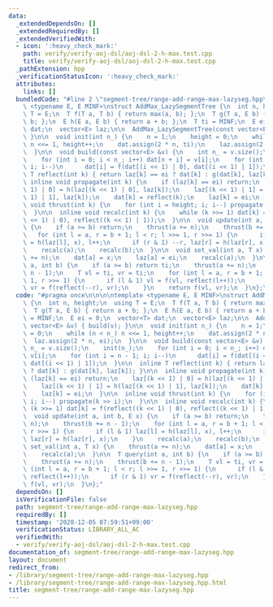 ```yaml
---
data:
  _extendedDependsOn: []
  _extendedRequiredBy: []
  _extendedVerifiedWith:
  - icon: ':heavy_check_mark:'
    path: verify/verify-aoj-dsl/aoj-dsl-2-h-max.test.cpp
    title: verify/verify-aoj-dsl/aoj-dsl-2-h-max.test.cpp
  _pathExtension: hpp
  _verificationStatusIcon: ':heavy_check_mark:'
  attributes:
    links: []
  bundledCode: "#line 2 \"segment-tree/range-add-range-max-lazyseg.hpp\"\n\n\n\ntemplate\
    \ <typename E, E MINF>\nstruct AddMax_LazySegmentTree {\n  int n, height;\n  using\
    \ T = E;\n  T f(T a, T b) { return max(a, b); };\n  T g(T a, E b) { return a +\
    \ b; };\n  E h(E a, E b) { return a + b; };\n  T ti = MINF;\n  E ei = 0;\n  vector<T>\
    \ dat;\n  vector<E> laz;\n\n  AddMax_LazySegmentTree(const vector<E> &v) { build(v);\
    \ }\n\n  void init(int n_) {\n    n = 1;\n    height = 0;\n    while (n < n_)\
    \ n <<= 1, height++;\n    dat.assign(2 * n, ti);\n    laz.assign(2 * n, ei);\n\
    \  }\n\n  void build(const vector<E> &v) {\n    int n_ = v.size();\n    init(n_);\n\
    \    for (int i = 0; i < n_; i++) dat[n + i] = v[i];\n    for (int i = n - 1;\
    \ i; i--)\n      dat[i] = f(dat[(i << 1) | 0], dat[(i << 1) | 1]);\n  }\n\n  inline\
    \ T reflect(int k) { return laz[k] == ei ? dat[k] : g(dat[k], laz[k]); }\n\n \
    \ inline void propagate(int k) {\n    if (laz[k] == ei) return;\n    laz[(k <<\
    \ 1) | 0] = h(laz[(k << 1) | 0], laz[k]);\n    laz[(k << 1) | 1] = h(laz[(k <<\
    \ 1) | 1], laz[k]);\n    dat[k] = reflect(k);\n    laz[k] = ei;\n  }\n\n  inline\
    \ void thrust(int k) {\n    for (int i = height; i; i--) propagate(k >> i);\n\
    \  }\n\n  inline void recalc(int k) {\n    while (k >>= 1) dat[k] = f(reflect((k\
    \ << 1) | 0), reflect((k << 1) | 1));\n  }\n\n  void update(int a, int b, E x)\
    \ {\n    if (a >= b) return;\n    thrust(a += n);\n    thrust(b += n - 1);\n \
    \   for (int l = a, r = b + 1; l < r; l >>= 1, r >>= 1) {\n      if (l & 1) laz[l]\
    \ = h(laz[l], x), l++;\n      if (r & 1) --r, laz[r] = h(laz[r], x);\n    }\n\
    \    recalc(a);\n    recalc(b);\n  }\n\n  void set_val(int a, T x) {\n    thrust(a\
    \ += n);\n    dat[a] = x;\n    laz[a] = ei;\n    recalc(a);\n  }\n\n  T query(int\
    \ a, int b) {\n    if (a >= b) return ti;\n    thrust(a += n);\n    thrust(b +=\
    \ n - 1);\n    T vl = ti, vr = ti;\n    for (int l = a, r = b + 1; l < r; l >>=\
    \ 1, r >>= 1) {\n      if (l & 1) vl = f(vl, reflect(l++));\n      if (r & 1)\
    \ vr = f(reflect(--r), vr);\n    }\n    return f(vl, vr);\n  }\n};\n"
  code: "#pragma once\n\n\n\ntemplate <typename E, E MINF>\nstruct AddMax_LazySegmentTree\
    \ {\n  int n, height;\n  using T = E;\n  T f(T a, T b) { return max(a, b); };\n\
    \  T g(T a, E b) { return a + b; };\n  E h(E a, E b) { return a + b; };\n  T ti\
    \ = MINF;\n  E ei = 0;\n  vector<T> dat;\n  vector<E> laz;\n\n  AddMax_LazySegmentTree(const\
    \ vector<E> &v) { build(v); }\n\n  void init(int n_) {\n    n = 1;\n    height\
    \ = 0;\n    while (n < n_) n <<= 1, height++;\n    dat.assign(2 * n, ti);\n  \
    \  laz.assign(2 * n, ei);\n  }\n\n  void build(const vector<E> &v) {\n    int\
    \ n_ = v.size();\n    init(n_);\n    for (int i = 0; i < n_; i++) dat[n + i] =\
    \ v[i];\n    for (int i = n - 1; i; i--)\n      dat[i] = f(dat[(i << 1) | 0],\
    \ dat[(i << 1) | 1]);\n  }\n\n  inline T reflect(int k) { return laz[k] == ei\
    \ ? dat[k] : g(dat[k], laz[k]); }\n\n  inline void propagate(int k) {\n    if\
    \ (laz[k] == ei) return;\n    laz[(k << 1) | 0] = h(laz[(k << 1) | 0], laz[k]);\n\
    \    laz[(k << 1) | 1] = h(laz[(k << 1) | 1], laz[k]);\n    dat[k] = reflect(k);\n\
    \    laz[k] = ei;\n  }\n\n  inline void thrust(int k) {\n    for (int i = height;\
    \ i; i--) propagate(k >> i);\n  }\n\n  inline void recalc(int k) {\n    while\
    \ (k >>= 1) dat[k] = f(reflect((k << 1) | 0), reflect((k << 1) | 1));\n  }\n\n\
    \  void update(int a, int b, E x) {\n    if (a >= b) return;\n    thrust(a +=\
    \ n);\n    thrust(b += n - 1);\n    for (int l = a, r = b + 1; l < r; l >>= 1,\
    \ r >>= 1) {\n      if (l & 1) laz[l] = h(laz[l], x), l++;\n      if (r & 1) --r,\
    \ laz[r] = h(laz[r], x);\n    }\n    recalc(a);\n    recalc(b);\n  }\n\n  void\
    \ set_val(int a, T x) {\n    thrust(a += n);\n    dat[a] = x;\n    laz[a] = ei;\n\
    \    recalc(a);\n  }\n\n  T query(int a, int b) {\n    if (a >= b) return ti;\n\
    \    thrust(a += n);\n    thrust(b += n - 1);\n    T vl = ti, vr = ti;\n    for\
    \ (int l = a, r = b + 1; l < r; l >>= 1, r >>= 1) {\n      if (l & 1) vl = f(vl,\
    \ reflect(l++));\n      if (r & 1) vr = f(reflect(--r), vr);\n    }\n    return\
    \ f(vl, vr);\n  }\n};"
  dependsOn: []
  isVerificationFile: false
  path: segment-tree/range-add-range-max-lazyseg.hpp
  requiredBy: []
  timestamp: '2020-12-05 07:59:51+09:00'
  verificationStatus: LIBRARY_ALL_AC
  verifiedWith:
  - verify/verify-aoj-dsl/aoj-dsl-2-h-max.test.cpp
documentation_of: segment-tree/range-add-range-max-lazyseg.hpp
layout: document
redirect_from:
- /library/segment-tree/range-add-range-max-lazyseg.hpp
- /library/segment-tree/range-add-range-max-lazyseg.hpp.html
title: segment-tree/range-add-range-max-lazyseg.hpp
---
```

